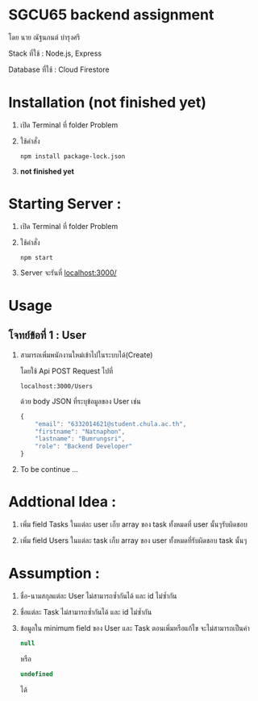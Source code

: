 # SGCU65 backend assignment

โดย นาย ณัฐนภนต์ บำรุงศรี

Stack ที่ใช้ : Node.js, Express

Database ที่ใช้ : Cloud Firestore

# Installation **(not finished yet)**

1. เปิด Terminal ที่ folder Problem

2. ใช้คำสั่ง
    ```
    npm install package-lock.json
    ```

3. **not finished yet**

# Starting Server :

1. เปิด Terminal ที่ folder Problem

2. ใช้คำสั่ง
    ```
    npm start
    ```

3. Server จะรันที่ [localhost:3000/](localhost:3000/)

# Usage

## โจทย์ข้อที่ 1 : **User**

1. สามารถเพิ่มพนักงานใหม่เข้าไปในระบบได้(Create)
    
    โดยใช้ Api POST Request ไปที่
    ```
    localhost:3000/Users
    ```
    ด้วย body JSON ที่ระบุข้อมูลของ User เช่น
    ```js
    {
        "email": "6332014621@student.chula.ac.th",
        "firstname": "Natnaphon",
        "lastname": "Bumrungsri",
        "role": "Backend Developer"
    }
    ```
2. To be continue ...

# Addtional Idea : 
1. เพิ่ม field Tasks ในแต่ละ user เก็บ array ของ task ทั้งหมดที่ user นั้นๆรับผิดชอบ
    
2. เพิ่ม field Users ในแต่ละ task เก็บ array ของ user ทั้งหมดที่รับผิดชอบ task นั้นๆ

# Assumption : 
1. ชื่อ-นามสกุลแต่ละ User ไม่สามารถซ้ำกันได้ และ id ไม่ซ้ำกัน

2. ชื่อแต่ละ Task ไม่สามารถซ้ำกันได้ และ id ไม่ซ้ำกัน

3. ข้อมูลใน minimum field ของ User และ Task ตอนเพิ่มหรือแก้ไข จะไม่สามารถเป็นค่า 
    ```js
    null
    ``` 
    หรือ 
    ```js 
    undefined
    ``` 
    ได้





